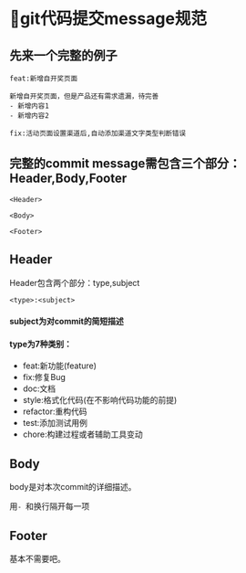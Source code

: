 # :memo:git代码提交message规范
  
## 先来一个完整的例子
```
feat:新增自开奖页面

新增自开奖页面，但是产品还有需求遗漏，待完善
- 新增内容1
- 新增内容2

fix:活动页面设置渠道后,自动添加渠道文字类型判断错误

```

## 完整的commit message需包含三个部分：Header,Body,Footer

```
<Header>

<Body>

<Footer>
```

## Header
Header包含两个部分：type,subject
```
<type>:<subject>
```
  
#### subject为对commit的简短描述  

#### type为7种类别：  
- feat:新功能(feature)
- fix:修复Bug  
- doc:文档
- style:格式化代码(在不影响代码功能的前提)
- refactor:重构代码
- test:添加测试用例
- chore:构建过程或者辅助工具变动  

## Body
body是对本次commit的详细描述。

用`- `和换行隔开每一项

## Footer
基本不需要吧。
